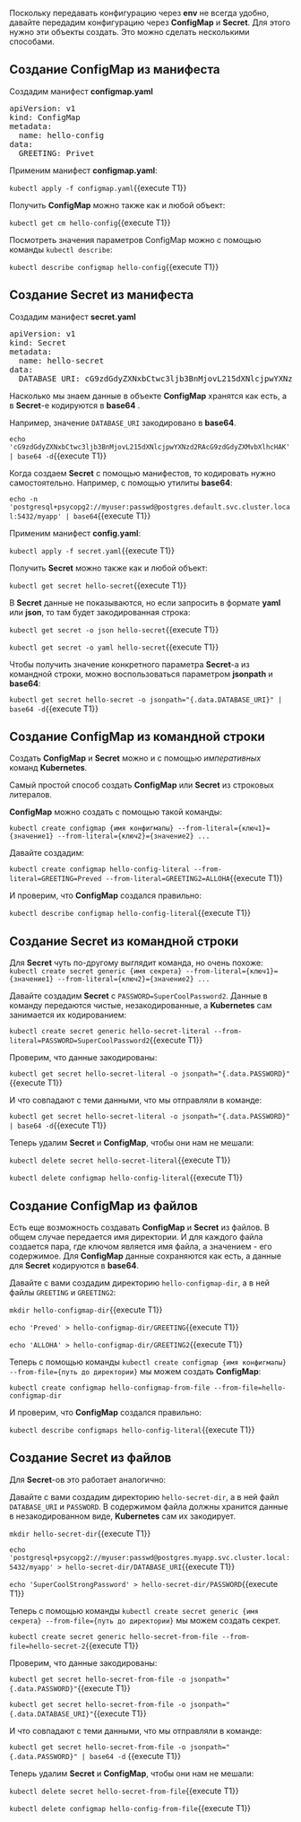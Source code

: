 Поскольку передавать конфигурацию через **env** не всегда удобно, давайте передадим конфигурацию через **ConfigMap** и **Secret**. Для этого нужно эти объекты создать. Это можно сделать несколькими способами.

## Создание ConfigMap из манифеста

Создадим манифест **configmap.yaml**

<pre class="file" data-filename="./configmap.yaml" data-target="replace">
apiVersion: v1
kind: ConfigMap
metadata:
  name: hello-config
data:
  GREETING: Privet
</pre>

Применим манифест **configmap.yaml**: 

`kubectl apply -f configmap.yaml`{{execute T1}}

Получить **ConfigMap**  можно также как и любой объект:

`kubectl get cm hello-config`{{execute T1}}

Посмотреть значения параметров ConfigMap можно с помощью команды `kubectl describe`:

`kubectl describe configmap hello-config`{{execute T1}}

## Создание Secret из манифеста

Создадим манифест **secret.yaml**
<pre class="file" data-filename="./secret.yaml" data-target="replace">
apiVersion: v1
kind: Secret
metadata:
  name: hello-secret
data:
  DATABASE_URI: cG9zdGdyZXNxbCtwc3ljb3BnMjovL215dXNlcjpwYXNzd2RAcG9zdGdyZXMvbXlhcHAK
</pre>

Насколько мы знаем данные в объекте **ConfigMap** хранятся как есть, а в **Secret**-е кодируются в **base64** . 

Например, значение `DATABASE_URI` закодировано в **base64**.

`echo 'cG9zdGdyZXNxbCtwc3ljb3BnMjovL215dXNlcjpwYXNzd2RAcG9zdGdyZXMvbXlhcHAK' | base64 -d`{{execute T1}}

Когда создаем **Secret** с помощью манифестов, то кодировать нужно самостоятельно. Например, с помощью утилиты **base64**: 

`echo -n 'postgresql+psycopg2://myuser:passwd@postgres.default.svc.cluster.local:5432/myapp' | base64`{{execute T1}}

Применим манифест **config.yaml**: 

`kubectl apply -f secret.yaml`{{execute T1}}

Получить **Secret** можно также как и любой объект:

`kubectl get secret hello-secret`{{execute T1}}

В **Secret** данные не показываются, но если запросить в формате **yaml** или **json**, то там будет закодированная строка:

`kubectl get secret -o json hello-secret`{{execute T1}}

`kubectl get secret -o yaml hello-secret`{{execute T1}}

Чтобы получить значение конкретного параметра **Secret**-а из командной строки, можно воспользоваться параметром **jsonpath** и **base64**:

`kubectl get secret hello-secret -o jsonpath="{.data.DATABASE_URI}" | base64 -d`{{execute T1}}

## Создание ConfigMap из командной строки

Создать **ConfigMap** и **Secret** можно и с помощью *императивных* команд **Kubernetes**. 

Самый простой способ создать **ConfigMap** или **Secret** из строковых литералов.

**ConfigMap** можно создать с помощью такой команды: 

`kubectl create configmap {имя конфигмапы} --from-literal={ключ1}={значение1} --from-literal={ключ2}={значение2} ...`

Давайте создадим:

`kubectl create configmap hello-config-literal --from-literal=GREETING=Preved --from-literal=GREETING2=ALLOHA`{{execute T1}}

И проверим, что **ConfigMap** создался правильно:

`kubectl describe configmap hello-config-literal`{{execute T1}}

## Создание Secret из командной строки

Для **Secret** чуть по-другому выглядит команда, но очень похоже: `kubectl create secret generic {имя секрета} --from-literal={ключ1}={значение1} --from-literal={ключ2}={значение2} ...`

Давайте создадим **Secret** с `PASSWORD=SuperCoolPassword2`. Данные в команду передаются чистые, незакодированные, а **Kubernetes** сам занимается их кодированием:

`kubectl create secret generic hello-secret-literal --from-literal=PASSWORD=SuperCoolPassword2`{{execute T1}}

Проверим, что данные закодированы:

`kubectl get secret hello-secret-literal -o jsonpath="{.data.PASSWORD}"`{{execute T1}}

И что совпадают с теми данными, что мы отправляли в команде:

`kubectl get secret hello-secret-literal -o jsonpath="{.data.PASSWORD}" | base64 -d`{{execute T1}}

Теперь удалим **Secret** и **ConfigMap**, чтобы они нам не мешали:

`kubectl delete secret hello-secret-literal`{{execute T1}}

`kubectl delete configmap hello-config-literal`{{execute T1}}

## Создание ConfigMap из файлов

Есть еще возможность создавать **ConfigMap** и **Secret** из файлов. В общем случае передается имя директории. И для каждого файла создается пара, где ключом является имя файла, а значением - его содержимое. Для **ConfigMap** данные сохраняются как есть, а данные для **Secret** кодируются в **base64**. 

Давайте с вами создадим директорию `hello-configmap-dir`, а в ней файлы `GREETING` и `GREETING2`:

`mkdir hello-configmap-dir`{{execute T1}}

`echo 'Preved' > hello-configmap-dir/GREETING`{{execute T1}}

`echo 'ALLOHA' > hello-configmap-dir/GREETING2`{{execute T1}}

Теперь с помощью команды `kubectl create configmap {имя конфигмапы} --from-file={путь до директории}`  мы  можем создать **ConfigMap**:

`kubectl create configmap hello-configmap-from-file --from-file=hello-configmap-dir`

И проверим, что **ConfigMap** создался правильно:

`kubectl describe configmaps hello-config-literal`{{execute T1}}

## Создание Secret из файлов

Для **Secret**-ов это работает аналогично:

Давайте с вами создадим директорию `hello-secret-dir`, а в ней файл `DATABASE_URI` и `PASSWORD`. В содержимом файла должны хранится данные в незакодированном виде, **Kubernetes** сам их закодирует. 

`mkdir hello-secret-dir`{{execute T1}}

`echo 'postgresql+psycopg2://myuser:passwd@postgres.myapp.svc.cluster.local:5432/myapp' > hello-secret-dir/DATABASE_URI`{{execute T1}}

`echo 'SuperCoolStrongPassword' > hello-secret-dir/PASSWORD`{{execute T1}}

Теперь с помощью команды `kubectl create secret generic {имя секрета} --from-file={путь до директории}`  мы можем создать секрет. 

`kubectl create secret generic hello-secret-from-file --from-file=hello-secret-2`{{execute T1}}

Проверим, что данные закодированы:

`kubectl get secret hello-secret-from-file -o jsonpath="{.data.PASSWORD}"`{{execute T1}}

`kubectl get secret hello-secret-from-file -o jsonpath="{.data.DATABASE_URI}"`{{execute T1}}

И что совпадают с теми данными, что мы отправляли в команде:

`kubectl get secret hello-secret-from-file -o jsonpath="{.data.PASSWORD}" | base64 -d` {{execute T1}}

Теперь удалим **Secret** и **ConfigMap**, чтобы они нам не мешали:

`kubectl delete secret hello-secret-from-file`{{execute T1}}

`kubectl delete configmap hello-config-from-file`{{execute T1}}

